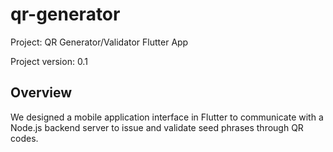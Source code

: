 # qr-generator
Project: QR Generator/Validator Flutter App 

Project version: 0.1

## Overview 

We designed a mobile application interface in Flutter to communicate with a Node.js backend server to issue and validate seed phrases through QR codes.

